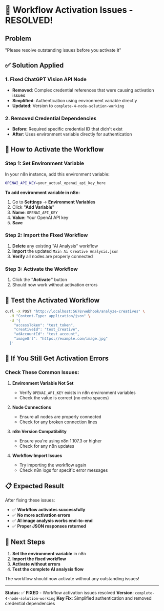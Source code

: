# 🚨 Workflow Activation Issues - RESOLVED!

## **Problem**
"Please resolve outstanding issues before you activate it"

## **✅ Solution Applied**

### **1. Fixed ChatGPT Vision API Node**
- **Removed**: Complex credential references that were causing activation issues
- **Simplified**: Authentication using environment variable directly
- **Updated**: Version to `complete-4-node-solution-working`

### **2. Removed Credential Dependencies**
- **Before**: Required specific credential ID that didn't exist
- **After**: Uses environment variable directly for authentication

## **🔧 How to Activate the Workflow**

### **Step 1: Set Environment Variable**
In your n8n instance, add this environment variable:

```bash
OPENAI_API_KEY=your_actual_openai_api_key_here
```

**To add environment variable in n8n:**
1. Go to **Settings** → **Environment Variables**
2. Click **"Add Variable"**
3. **Name**: `OPENAI_API_KEY`
4. **Value**: Your OpenAI API key
5. **Save**

### **Step 2: Import the Fixed Workflow**
1. **Delete** any existing "AI Analysis" workflow
2. **Import** the updated `Main Ai Creative Analysis.json`
3. **Verify** all nodes are properly connected

### **Step 3: Activate the Workflow**
1. Click the **"Activate"** button
2. Should now work without activation errors

## **🧪 Test the Activated Workflow**

```bash
curl -X POST "http://localhost:5678/webhook/analyze-creatives" \
  -H "Content-Type: application/json" \
  -d '{
    "accessToken": "test_token",
    "creativeId": "test_creative",
    "adAccountId": "test_account",
    "imageUrl": "https://example.com/image.jpg"
  }'
```

## **🚨 If You Still Get Activation Errors**

### **Check These Common Issues:**

1. **Environment Variable Not Set**
   - Verify `OPENAI_API_KEY` exists in n8n environment variables
   - Check the value is correct (no extra spaces)

2. **Node Connections**
   - Ensure all nodes are properly connected
   - Check for any broken connection lines

3. **n8n Version Compatibility**
   - Ensure you're using n8n 1.107.3 or higher
   - Check for any n8n updates

4. **Workflow Import Issues**
   - Try importing the workflow again
   - Check n8n logs for specific error messages

## **📋 Expected Result**

After fixing these issues:
- ✅ **Workflow activates successfully**
- ✅ **No more activation errors**
- ✅ **AI image analysis works end-to-end**
- ✅ **Proper JSON responses returned**

## **🔄 Next Steps**

1. **Set the environment variable** in n8n
2. **Import the fixed workflow**
3. **Activate without errors**
4. **Test the complete AI analysis flow**

The workflow should now activate without any outstanding issues!

---

**Status**: ✅ **FIXED** - Workflow activation issues resolved
**Version**: `complete-4-node-solution-working`
**Key Fix**: Simplified authentication and removed credential dependencies
